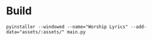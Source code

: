 # Build
```shell
pyinstaller --windowed --name="Worship Lyrics" --add-data="assets/:assets/" main.py
```